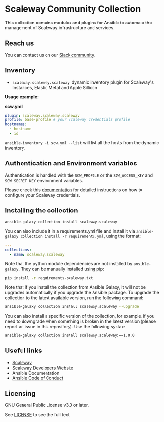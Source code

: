 # Scaleway Community Collection

This collection contains modules and plugins for Ansible to automate the management of Scaleway infrastructure and services.

## Reach us

You can contact us on our [Slack community](https://slack.scaleway.com/).

## Inventory

* `scaleway.scaleway.scaleway`: dynamic inventory plugin for Scaleway's Instances, Elastic Metal and Apple Sillicon

**Usage example:**

**scw.yml**

```yaml
plugin: scaleway.scaleway.scaleway
profile: base-profile # your scaleway credentials profile
hostnames:
  - hostname
  - id
```

`ansible-inventory -i scw.yml --list` will list all the hosts from the dynamic inventory.


## Authentication and Environment variables

Authentication is handled with the `SCW_PROFILE` or the `SCW_ACCESS_KEY` and `SCW_SECRET_KEY` environment variables.

Please check this [documentation](https://www.scaleway.com/en/docs/scaleway-sdk/reference-content/scaleway-configuration-file/) for detailed instructions on how to configure your Scaleway credentials.


## Installing the collection


```sh
ansible-galaxy collection install scaleway.scaleway
```


You can also include it in a requirements.yml file and install it via `ansible-galaxy collection install -r requirements.yml`, using the format:

```yaml
---
collections:
  - name: scaleway.scaleway
```
Note that the python module dependencies are not installed by `ansible-galaxy`.
They can be manually installed using pip:

```sh
pip install -r requirements-scaleway.txt
```

Note that if you install the collection from Ansible Galaxy, it will not be upgraded automatically if you upgrade the Ansible package. To upgrade the collection to the latest available version, run the following command:

```sh
ansible-galaxy collection install scaleway.scaleway --upgrade
```

You can also install a specific version of the collection, for example, if you need to downgrade when something is broken in the latest version (please report an issue in this repository). Use the following syntax:

```sh
ansible-galaxy collection install scaleway.scaleway:==1.0.0
```


## Useful links

* [Scaleway](https://www.scaleway.com/)
* [Scaleway Developers Website](https://developers.scaleway.com/)
* [Ansible Documentation](https://docs.ansible.com/ansible/latest/index.html)
* [Ansible Code of Conduct](https://docs.ansible.com/ansible/latest/community/code_of_conduct.html)

## Licensing

GNU General Public License v3.0 or later.

See [LICENSE](https://www.gnu.org/licenses/gpl-3.0.txt) to see the full text.
